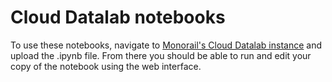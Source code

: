 # Cloud Datalab notebooks

To use these notebooks, navigate to [Monorail's Cloud Datalab instance](https://main-dot-datalab-dot-monorail-prod.appspot.com/tree)
and upload the .ipynb file. From there you should be able to run and edit
your copy of the notebook using the web interface.

